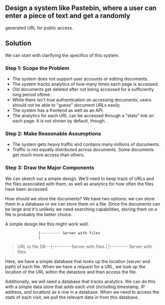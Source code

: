 ## Design a system like Pastebin, where a user can enter a piece of text and get a randomly
generated URL for public access.

## Solution
We can start with clarifying the specifics of this system.

### Step 1: Scope the Problem
- The system does not support user accounts or editing documents.
- The system tracks analytics of how many times each page is accessed.
- Old documents get deleted after not being accessed for a sufficiently long period oftime.
- While there isn't true authentication on accessing documents, users should not be able to "guess"
  document URLs easily.
- The system has a frontend as well as an API.
- The analytics for each URL can be accessed through a "stats" link on each page. It is not shown by
  default, though.

### Step 2: Make Reasonable Assumptions
- The system gets heavy traffic and contains many millions of documents.
- Traffic is not equally distributed across documents. Some documents get much more access than
  others.

### Step 3: Draw the Major Components
We can sketch out a simple design. We'll need to keep track of URLs and the files associated with them, as
well as analytics for how often the files have been accessed.

How should we store the documents? We have two options: we can store them in a database or we can
store them on a file. Since the documents can be large and it's unlikely we need searching capabilities,
storing them on a file is probably the better choice.

A simple design like this might work well:
>
                   |--------- Server with files
                   |
> URL to file DB --|--------- Server with files
                   |
                   |--------- Server with files

Here, we have a simple database that looks up the location (server and path) of each file. When we have a
request for a URL, we look up the location of the URL within the datastore and then access the file.

Additionally, we will need a database that tracks analytics. We can do this with a simple data store that adds
each visit (including timestamp, IP address, and location) as a row in a database. When we need to access
the stats of each visit, we pull the relevant data in from this database.